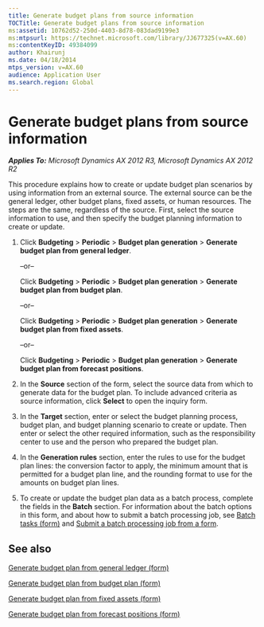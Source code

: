 ```yaml
---
title: Generate budget plans from source information
TOCTitle: Generate budget plans from source information
ms:assetid: 10762d52-250d-4403-8d78-083dad9199e3
ms:mtpsurl: https://technet.microsoft.com/library/JJ677325(v=AX.60)
ms:contentKeyID: 49384099
author: Khairunj
ms.date: 04/18/2014
mtps_version: v=AX.60
audience: Application User
ms.search.region: Global
---
```


# Generate budget plans from source information 


_**Applies To:** Microsoft Dynamics AX 2012 R3, Microsoft Dynamics AX 2012 R2_

This procedure explains how to create or update budget plan scenarios by using information from an external source. The external source can be the general ledger, other budget plans, fixed assets, or human resources. The steps are the same, regardless of the source. First, select the source information to use, and then specify the budget planning information to create or update.

1.  Click **Budgeting** \> **Periodic** \> **Budget plan generation** \> **Generate budget plan from general ledger**.
    
    –or–
    
    Click **Budgeting** \> **Periodic** \> **Budget plan generation** \> **Generate budget plan from budget plan**.
    
    –or–
    
    Click **Budgeting** \> **Periodic** \> **Budget plan generation** \> **Generate budget plan from fixed assets**.
    
    –or–
    
    Click **Budgeting** \> **Periodic** \> **Budget plan generation** \> **Generate budget plan from forecast positions**.

2.  In the **Source** section of the form, select the source data from which to generate data for the budget plan. To include advanced criteria as source information, click **Select** to open the inquiry form.

3.  In the **Target** section, enter or select the budget planning process, budget plan, and budget planning scenario to create or update. Then enter or select the other required information, such as the responsibility center to use and the person who prepared the budget plan.

4.  In the **Generation rules** section, enter the rules to use for the budget plan lines: the conversion factor to apply, the minimum amount that is permitted for a budget plan line, and the rounding format to use for the amounts on budget plan lines.

5.  To create or update the budget plan data as a batch process, complete the fields in the **Batch** section. For information about the batch options in this form, and about how to submit a batch processing job, see [Batch tasks (form)](https://technet.microsoft.com/library/hh209494\(v=ax.60\)) and [Submit a batch processing job from a form](submit-a-batch-processing-job-from-a-form.md).

## See also

[Generate budget plan from general ledger (form)](https://technet.microsoft.com/library/jj677392\(v=ax.60\))

[Generate budget plan from budget plan (form)](https://technet.microsoft.com/library/jj677377\(v=ax.60\))

[Generate budget plan from fixed assets (form)](https://technet.microsoft.com/library/jj710361\(v=ax.60\))

[Generate budget plan from forecast positions (form)](https://technet.microsoft.com/library/jj677428\(v=ax.60\))

  


